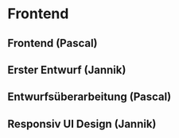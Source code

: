 # Frontend
## Frontend (Pascal)
## Erster Entwurf (Jannik)
## Entwurfsüberarbeitung (Pascal)
## Responsiv UI Design (Jannik)
